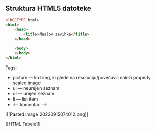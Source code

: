 ## Struktura HTML5 datoteke
```html
<!DOCTYPE html>
<html>
	<head>
		<title>Naslov zavihka</title>
	</head>
	
	<body>
	</body>
</html>
```

Tags:
- picture — kot img, ki glede na resolucijo/povečavo naloži properly scaled image
- ul — neurejen seznam
- ol — urejen seznam
- li — list item
- <-- komentar -->

![[Pasted image 20230915074012.png]]

[[HTML Tabele]]